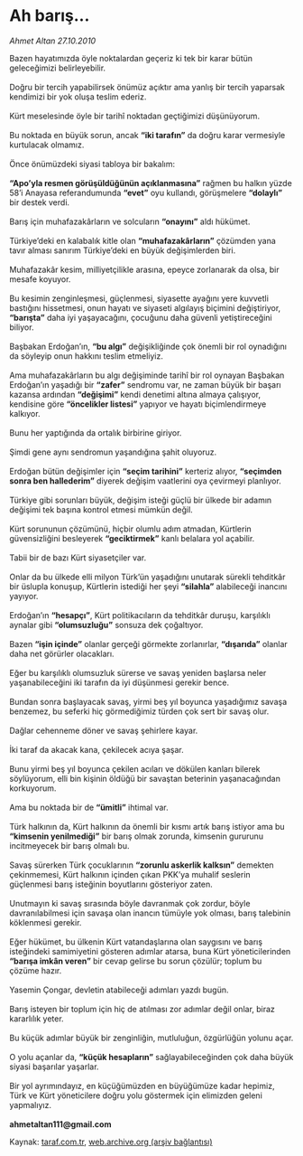 # Ah barış...

*Ahmet Altan 27.10.2010*

<div class="yazi"><p>Bazen hayatımızda öyle noktalardan geçeriz ki tek bir karar bütün geleceğimizi belirleyebilir.<br/><br/>Doğru bir tercih yapabilirsek önümüz açıktır ama yanlış bir tercih yaparsak kendimizi bir yok oluşa teslim ederiz.<br/><br/>Kürt meselesinde öyle bir tarihî noktadan geçtiğimizi düşünüyorum.<br/><br/>Bu noktada en büyük sorun, ancak <b>“iki tarafın”</b> da doğru karar vermesiyle kurtulacak olmamız.<br/><br/>Önce önümüzdeki siyasi tabloya bir bakalım:<br/><br/><b>“Apo’yla resmen görüşüldüğünün açıklanmasına”</b> rağmen bu halkın yüzde 58’i Anayasa referandumunda <b>“evet”</b> oyu kullandı, görüşmelere <b>“dolaylı”</b> bir destek verdi.<br/><br/>Barış için muhafazakârların ve solcuların <b>“onayını”</b> aldı hükümet.<br/><br/>Türkiye’deki en kalabalık kitle olan <b>“muhafazakârların”</b> çözümden yana tavır alması sanırım Türkiye’deki en büyük değişimlerden biri.<br/><br/>Muhafazakâr kesim, milliyetçilikle arasına, epeyce zorlanarak da olsa, bir mesafe koyuyor.<br/><br/>Bu kesimin zenginleşmesi, güçlenmesi, siyasette ayağını yere kuvvetli bastığını hissetmesi, onun hayatı ve siyaseti algılayış biçimini değiştiriyor, <b>“barışta”</b> daha iyi yaşayacağını, çocuğunu daha güvenli yetiştireceğini biliyor.<br/><br/>Başbakan Erdoğan’ın, <b>“bu algı”</b> değişikliğinde çok önemli bir rol oynadığını da söyleyip onun hakkını teslim etmeliyiz.<br/><br/>Ama muhafazakârların bu algı değişiminde tarihî bir rol oynayan Başbakan Erdoğan’ın yaşadığı bir <b>“zafer”</b> sendromu var, ne zaman büyük bir başarı kazansa ardından <b>“değişimi”</b> kendi denetimi altına almaya çalışıyor, kendisine göre <b>“öncelikler listesi”</b> yapıyor ve hayatı biçimlendirmeye kalkıyor.<br/><br/>Bunu her yaptığında da ortalık birbirine giriyor.<br/><br/>Şimdi gene aynı sendromun yaşandığına şahit oluyoruz.<br/><br/>Erdoğan bütün değişimler için <b>“seçim tarihini”</b> kerteriz alıyor, <b>“seçimden sonra ben hallederim”</b> diyerek değişim vaatlerini oya çevirmeyi planlıyor.<br/><br/>Türkiye gibi sorunları büyük, değişim isteği güçlü bir ülkede bir adamın değişimi tek başına kontrol etmesi mümkün değil.<br/><br/>Kürt sorununun çözümünü, hiçbir olumlu adım atmadan, Kürtlerin güvensizliğini besleyerek <b>“geciktirmek”</b> kanlı belalara yol açabilir.<br/><br/>Tabii bir de bazı Kürt siyasetçiler var.<br/><br/>Onlar da bu ülkede elli milyon Türk’ün yaşadığını unutarak sürekli tehditkâr bir üslupla konuşup, Kürtlerin istediği her şeyi <b>“silahla”</b> alabileceği inancını yayıyor.<br/><br/>Erdoğan’ın <b>“hesapçı”</b>, Kürt politikacıların da tehditkâr duruşu, karşılıklı aynalar gibi <b>“olumsuzluğu”</b> sonsuza dek çoğaltıyor.<br/><br/>Bazen <b>“işin içinde”</b> olanlar gerçeği görmekte zorlanırlar, <b>“dışarıda”</b> olanlar daha net görürler olacakları.<br/><br/>Eğer bu karşılıklı olumsuzluk sürerse ve savaş yeniden başlarsa neler yaşanabileceğini iki tarafın da iyi düşünmesi gerekir bence.<br/><br/>Bundan sonra başlayacak savaş, yirmi beş yıl boyunca yaşadığımız savaşa benzemez, bu seferki hiç görmediğimiz türden çok sert bir savaş olur.<br/><br/>Dağlar cehenneme döner ve savaş şehirlere kayar.<br/><br/>İki taraf da akacak kana, çekilecek acıya şaşar.<br/><br/>Bunu yirmi beş yıl boyunca çekilen acıları ve dökülen kanları bilerek söylüyorum, elli bin kişinin öldüğü bir savaştan beterinin yaşanacağından korkuyorum.<br/><br/>Ama bu noktada bir de <b>“ümitli”</b> ihtimal var.<br/><br/>Türk halkının da, Kürt halkının da önemli bir kısmı artık barış istiyor ama bu <b>“kimsenin yenilmediği”</b> bir barış olmak zorunda, kimsenin gururunu incitmeyecek bir barış olmalı bu.<br/><br/>Savaş sürerken Türk çocuklarının <b>“zorunlu askerlik kalksın”</b> demekten çekinmemesi, Kürt halkının içinden çıkan PKK’ya muhalif seslerin güçlenmesi barış isteğinin boyutlarını gösteriyor zaten.<br/><br/>Unutmayın ki savaş sırasında böyle davranmak çok zordur, böyle davranılabilmesi için savaşa olan inancın tümüyle yok olması, barış talebinin köklenmesi gerekir.<br/><br/>Eğer hükümet, bu ülkenin Kürt vatandaşlarına olan saygısını ve barış isteğindeki samimiyetini gösteren adımlar atarsa, buna Kürt yöneticilerinden <b>“barışa imkân veren”</b> bir cevap gelirse bu sorun çözülür; toplum bu çözüme hazır.<br/><br/>Yasemin Çongar, devletin atabileceği adımları yazdı bugün.<br/><br/>Barış isteyen bir toplum için hiç de atılması zor adımlar değil onlar, biraz kararlılık yeter.<br/><br/>Bu küçük adımlar büyük bir zenginliğin, mutluluğun, özgürlüğün yolunu açar.<br/><br/>O yolu açanlar da, <b>“küçük hesapların”</b> sağlayabileceğinden çok daha büyük siyasi başarılar yaşarlar.<br/><br/>Bir yol ayrımındayız, en küçüğümüzden en büyüğümüze kadar hepimiz, Türk ve Kürt yöneticilere doğru yolu göstermek için elimizden geleni yapmalıyız.<br/><br/><b>ahmetaltan111@gmail.com </b></p></div>

Kaynak: [taraf.com.tr](http://www.taraf.com.tr:80/ahmet-altan/makale-ah-baris.htm), [web.archive.org (arşiv bağlantısı)](http://web.archive.org/web/20101030073624/http://www.taraf.com.tr:80/ahmet-altan/makale-ah-baris.htm)
